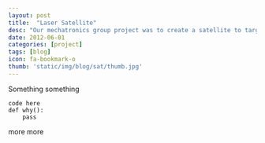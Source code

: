 ```yaml
---
layout: post
title:  "Laser Satellite"
desc: "Our mechatronics group project was to create a satellite to target IR sources and shoot a laser at them. How cool."
date: 2012-06-01
categories: [project]
tags: [blog]
icon: fa-bookmark-o
thumb: 'static/img/blog/sat/thumb.jpg'
---
```


Something something

```
code here
def why():
    pass
```

more more
